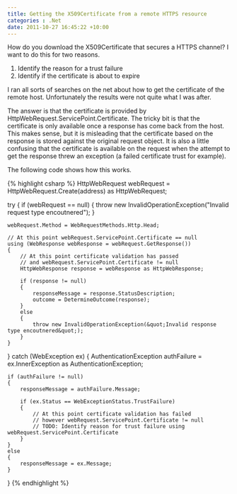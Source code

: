 ```yaml
---
title: Getting the X509Certificate from a remote HTTPS resource
categories : .Net
date: 2011-10-27 16:45:22 +10:00
---
```


How do you download the X509Certificate that secures a HTTPS channel? I want to do this for two reasons.

1. Identify the reason for a trust failure
1. Identify if the certificate is about to expire

I ran all sorts of searches on the net about how to get the certificate of the remote host. Unfortunately the results were not quite what I was after.

The answer is that the certificate is provided by HttpWebRequest.ServicePoint.Certificate. The tricky bit is that the certificate is only available once a response has come back from the host. This makes sense, but it is misleading that the certificate based on the response is stored against the original request object. It is also a little confusing that the certificate is available on the request when the attempt to get the response threw an exception (a failed certificate trust for example).

The following code shows how this works.

{% highlight csharp %}
HttpWebRequest webRequest = HttpWebRequest.Create(address) as HttpWebRequest;
    
try
{
    if (webRequest == null)
    {
        throw new InvalidOperationException(&quot;Invalid request type encoutnered&quot;);
    }
    
    webRequest.Method = WebRequestMethods.Http.Head;
    
    // At this point webRequest.ServicePoint.Certificate == null
    using (WebResponse webResponse = webRequest.GetResponse())
    {
        // At this point certificate validation has passed
        // and webRequest.ServicePoint.Certificate != null
        HttpWebResponse response = webResponse as HttpWebResponse;
    
        if (response != null)
        {
            responseMessage = response.StatusDescription;
            outcome = DetermineOutcome(response);
        }
        else
        {
            throw new InvalidOperationException(&quot;Invalid response type encoutnered&quot;);
        }
    }
}
catch (WebException ex)
{
    AuthenticationException authFailure = ex.InnerException as AuthenticationException;
    
    if (authFailure != null)
    {
        responseMessage = authFailure.Message;
    
        if (ex.Status == WebExceptionStatus.TrustFailure)
        {
            // At this point certificate validation has failed
            // however webRequest.ServicePoint.Certificate != null
            // TODO: Identify reason for trust failure using webRequest.ServicePoint.Certificate
        }
    } 
    else
    {
        responseMessage = ex.Message;
    }
}
{% endhighlight %}


